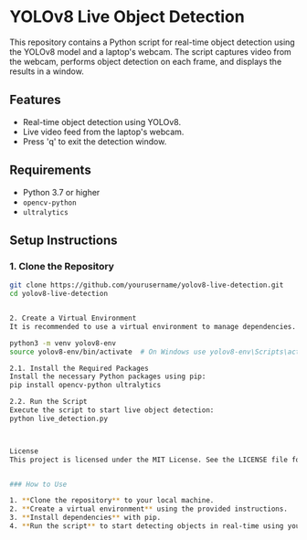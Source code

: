 # YOLOv8 Live Object Detection

This repository contains a Python script for real-time object detection using the YOLOv8 model and a laptop's webcam. The script captures video from the webcam, performs object detection on each frame, and displays the results in a window.

## Features

- Real-time object detection using YOLOv8.
- Live video feed from the laptop's webcam.
- Press 'q' to exit the detection window.

## Requirements

- Python 3.7 or higher
- `opencv-python`
- `ultralytics`

## Setup Instructions

### 1. Clone the Repository

```bash
git clone https://github.com/yourusername/yolov8-live-detection.git
cd yolov8-live-detection


2. Create a Virtual Environment
It is recommended to use a virtual environment to manage dependencies.

python3 -m venv yolov8-env
source yolov8-env/bin/activate  # On Windows use yolov8-env\Scripts\activate

2.1. Install the Required Packages
Install the necessary Python packages using pip:
pip install opencv-python ultralytics

2.2. Run the Script
Execute the script to start live object detection:
python live_detection.py



License
This project is licensed under the MIT License. See the LICENSE file for details.


### How to Use

1. **Clone the repository** to your local machine.
2. **Create a virtual environment** using the provided instructions.
3. **Install dependencies** with pip.
4. **Run the script** to start detecting objects in real-time using your laptop's webcam.
